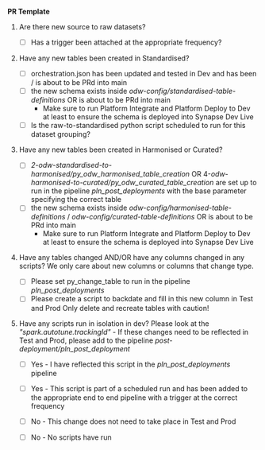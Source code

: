 **PR Template**

 1. Are there new source to raw datasets?
	
	 - [ ] Has a trigger been attached at the appropriate frequency?

 2. Have any new tables been created in Standardised?
 
	- [ ] orchestration.json has been updated and tested in Dev and has been / is about to be PRd into main
	- [ ] the new schema exists inside *odw-config/standardised-table-definitions* OR is about to be PRd into main
		- Make sure to run Platform Integrate and Platform Deploy to Dev at least to ensure the schema is deployed into Synapse Dev Live 
	- [ ] Is the raw-to-standardised python script scheduled to run for this dataset grouping?
 3. Have any new tables been created in Harmonised or Curated?
		 
	 - [ ]  *2-odw-standardised-to-harmonised/py_odw_harmonised_table_creation* OR 4-*odw-harmonised-to-curated/py_odw_curated_table_creation* are set up to run in the pipeline *pln_post_deployments* with the base parameter specifying the correct table
	- [ ] the new schema exists inside *odw-config/harmonised-table-definitions* / *odw-config/curated-table-definitions* OR is about to be PRd into main
		- Make sure to run Platform Integrate and Platform Deploy to Dev at least to ensure the schema is deployed into Synapse Dev Live 
 4. Have any tables changed AND/OR have any columns changed in any scripts?
We only care about new columns or columns that change type.

	- [ ] Please set py_change_table to run in the pipeline *pln_post_deployments*
	- [ ] Please create a script to backdate and fill in this new column in Test and Prod
	Only delete and recreate tables with caution!
 4. Have any scripts run in isolation in dev? Please look at the *"spark.autotune.trackingId"*
		- If these changes need to be reflected in Test and Prod, please add to the pipeline *post-			deployment/pln_post_deployment*
	- [ ] Yes - I have reflected this script in the *pln_post_deployments* pipeline
	- [ ] Yes - This script is part of a scheduled run and has been added to the appropriate end to end pipeline with a trigger at the correct frequency
	- [ ] No - This change does not need to take place in Test and Prod
	- [ ] No - No scripts have run 
	
 
